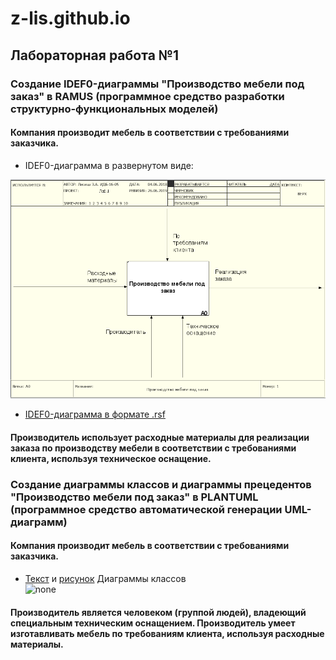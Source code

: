 # z-lis.github.io

## Лабораторная работа №1

### Создание IDEF0-диаграммы "Производство мебели под заказ" в RAMUS (программное средство разработки структурно-функциональных моделей)

#### Компания производит мебель в соответствии с требованиями заказчика.

* IDEF0-диаграмма в развернутом виде:

![none](https://github.com/z-lis/z-lis.github.io/blob/master/%D0%BC%D0%BE%D0%B4%D0%B5%D0%BB%D1%8C.PNG)

* [IDEF0-диаграмма в формате .rsf](https://github.com/z-lis/z-lis.github.io/blob/master/furniture.rsf)

#### Производитель использует расходные материалы для реализации заказа по производству мебели в соответствии с требованиями клиента, используя техническое оснащение.

### Создание диаграммы классов и диаграммы прецедентов "Производство мебели под заказ" в PLANTUML (программное средство автоматической генерации UML-диаграмм)

#### Компания производит мебель в соответствии с требованиями заказчика.

* [Текст](https://github.com/z-lis/z-lis.github.io/blob/master/furniture.txt) и [рисунок](http://www.plantuml.com/plantuml/png/NL1DIWCn65qtf_ZeIi53r7e1Twx3p627fXD9fhWGmHQgI8KUGV44iJWus9bwXPSR-K8tfOkGn_T-liStyhLszNncb9-MrPrsUYQPqTxBWngCTJQzTNPUvLVMM2Stax8krE3IENj_c8mD9HHQbnVkUFIe3Yb3lCSdxD7Y1rl-tsZZ4WrsyMqesiirzmW-qSGLUd8lH0lyKja8zeGzGdobWIGQXG_2W5tA8_5CnqOIf2MaNqxtnGNt4GawMh_uQ1Ry9Ux8AMUC3XIl4e4-hbE1ZYEsPMARjiRr1VEP5PSSCOtQBObKV8DE69MQiInTuPn7c9Hv8LdfCbEeKL7bFFG_) Диаграммы классов<br>
![none](http://www.plantuml.com/plantuml/png/NL1DIWCn65qtf_ZeIi53r7e1Twx3p627fXD9fhWGmHQgI8KUGV44iJWus9bwXPSR-K8tfOkGn_T-liStyhLszNncb9-MrPrsUYQPqTxBWngCTJQzTNPUvLVMM2Stax8krE3IENj_c8mD9HHQbnVkUFIe3Yb3lCSdxD7Y1rl-tsZZ4WrsyMqesiirzmW-qSGLUd8lH0lyKja8zeGzGdobWIGQXG_2W5tA8_5CnqOIf2MaNqxtnGNt4GawMh_uQ1Ry9Ux8AMUC3XIl4e4-hbE1ZYEsPMARjiRr1VEP5PSSCOtQBObKV8DE69MQiInTuPn7c9Hv8LdfCbEeKL7bFFG_)

#### Производитель является человеком (группой людей), владеющий специальным техническим оснащением. Производитель умеет изготавливать мебель по требованиям клиента, используя расходные материалы.
